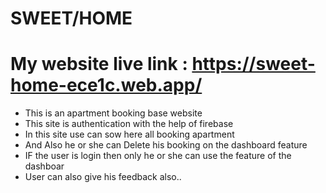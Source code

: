 # SWEET/HOME

# My website live link : https://sweet-home-ece1c.web.app/

*  This is an  apartment booking base website
*  This site is authentication with the help of firebase
*  In this site use can sow here all booking apartment
*  And Also he or she can Delete his booking on the dashboard feature
*  IF the user is login then only he or she can use the feature of the dashboar
*  User can also give his feedback also..
